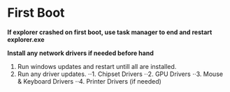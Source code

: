 # First Boot

**If explorer crashed on first boot, use task manager to end and restart explorer.exe**

**Install any network drivers if needed before hand**
1. Run windows updates and restart untill all are installed.
2. Run any driver updates.
⋅⋅1. Chipset Drivers
⋅⋅2. GPU Drivers
⋅⋅3. Mouse & Keyboard Drivers
⋅⋅4. Printer Drivers (if needed)
